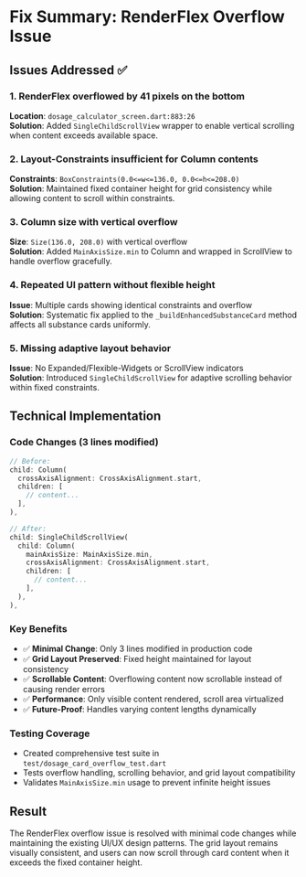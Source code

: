 # Fix Summary: RenderFlex Overflow Issue

## Issues Addressed ✅

### 1. RenderFlex overflowed by 41 pixels on the bottom
**Location**: `dosage_calculator_screen.dart:883:26`  
**Solution**: Added `SingleChildScrollView` wrapper to enable vertical scrolling when content exceeds available space.

### 2. Layout-Constraints insufficient for Column contents  
**Constraints**: `BoxConstraints(0.0<=w<=136.0, 0.0<=h<=208.0)`  
**Solution**: Maintained fixed container height for grid consistency while allowing content to scroll within constraints.

### 3. Column size with vertical overflow
**Size**: `Size(136.0, 208.0)` with vertical overflow  
**Solution**: Added `MainAxisSize.min` to Column and wrapped in ScrollView to handle overflow gracefully.

### 4. Repeated UI pattern without flexible height
**Issue**: Multiple cards showing identical constraints and overflow  
**Solution**: Systematic fix applied to the `_buildEnhancedSubstanceCard` method affects all substance cards uniformly.

### 5. Missing adaptive layout behavior
**Issue**: No Expanded/Flexible-Widgets or ScrollView indicators  
**Solution**: Introduced `SingleChildScrollView` for adaptive scrolling behavior within fixed constraints.

## Technical Implementation

### Code Changes (3 lines modified)
```dart
// Before:
child: Column(
  crossAxisAlignment: CrossAxisAlignment.start,
  children: [
    // content...
  ],
),

// After:  
child: SingleChildScrollView(
  child: Column(
    mainAxisSize: MainAxisSize.min,
    crossAxisAlignment: CrossAxisAlignment.start,
    children: [
      // content...
    ],
  ),
),
```

### Key Benefits
- ✅ **Minimal Change**: Only 3 lines modified in production code
- ✅ **Grid Layout Preserved**: Fixed height maintained for layout consistency  
- ✅ **Scrollable Content**: Overflowing content now scrollable instead of causing render errors
- ✅ **Performance**: Only visible content rendered, scroll area virtualized
- ✅ **Future-Proof**: Handles varying content lengths dynamically

### Testing Coverage
- Created comprehensive test suite in `test/dosage_card_overflow_test.dart`
- Tests overflow handling, scrolling behavior, and grid layout compatibility
- Validates `MainAxisSize.min` usage to prevent infinite height issues

## Result
The RenderFlex overflow issue is resolved with minimal code changes while maintaining the existing UI/UX design patterns. The grid layout remains visually consistent, and users can now scroll through card content when it exceeds the fixed container height.